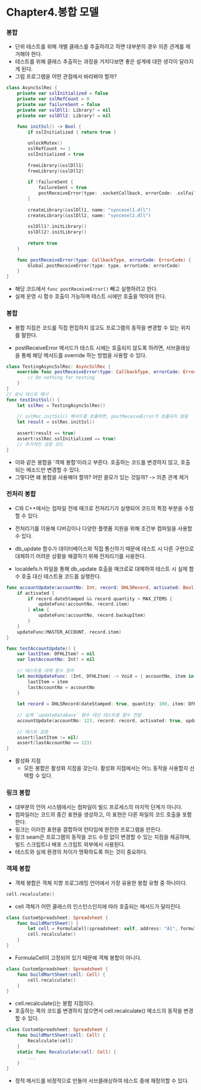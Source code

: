 # Chapter4.봉합 모델

### 봉합
- 단위 테스트를 위해 개별 클래스를 추출하려고 하면 대부분의 경우 의존 관계를 제거해야 한다.
- 테스트를 위해 클래스 추출하는 과정을 거치다보면 좋은 설계에 대한 생각이 달라지게 된다.
- 그럼 프로그램을 어떤 관점에서 바라봐야 할까?
``` swift
class AsyncSslRec {
    private var sslInitialized = false
    private var sslRefCount = 0
    private var failureSent = false
    private var sslDll1: Library? = nil
    private var sslDll2: Library? = nil

    func initSsl() -> Bool {
        if sslInitialized { return true }
        
        unlockMutex()
        sslRefCount += 1
        sslInitialized = true
        
        freeLibrary(&sslDll1)
        freeLibrary(&sslDll2)
        
        if !failureSent {
            failureSent = true
            postReceiveError(type: .socketCallback, errorCode: .sslFailure)
        }
        
        createLibrary(&sslDll1, name: "syncesel1.dll")
        createLibrary(&sslDll2, name: "syncesel2.dll")
        
        sslDll1?.initLibrary()
        sslDll2?.initLibrary()
        
        return true
    }
    
    func postReceiveError(type: CallbackType, errorCode: ErrorCode) {
        Global.postReceiveError(type: type, errorCode: errorCode)
    }
}
```

- 해당 코드에서 `func postReceiveError()` 빼고 실행하려고 한다.
- 실제 운영 시 함수 호출이 가능하며 테스트 시에만 호출을 막아야 한다.

### 봉합
- 봉합 지점은 코드를 직접 편집하지 않고도 프로그램의 동작을 변경할 수 있는 위치를 말한다.

- postReceiveError 메서드가 테스트 시에는 호출되지 않도록 하려면, 서브클래싱을 통해 해당 메서드를 override 하는 방법을 사용할 수 있다.
```swift
class TestingAsyncSslRec: AsyncSslRec {
    override func postReceiveError(type: CallbackType, errorCode: ErrorCode) {
        // Do nothing for testing
    }
}
// 유닛 테스트 예시
func testInitSsl() {
    let sslRec = TestingAsyncSslRec()
    
    // sslRec.initSsl() 메서드를 호출하면, postReceiveError가 호출되지 않음
    let result = sslRec.initSsl()
    
    assert(result == true)
    assert(sslRec.sslInitialized == true)
    // 추가적인 검증 코드
}
```
- 이와 같은 봉합을 '객체 봉합'이라고 부른다. 호출하는 코드를 변경하지 않고, 호출되는 메소드만 변경할 수 있다.
- 그렇다면 왜 봉합을 사용해야 할까? 어떤 쓸모가 있는 것일까? -> 의존 관계 제거

### 전처리 봉합
- C와 C++에서는 컴파일 전에 매크로 전처리기가 실행되어 코드의 특정 부분을 수정할 수 있다.
- 전처리기를 이용해 디버깅이나 다양한 플랫폼 지원을 위해 조건부 컴파일을 사용할 수 있다.

- db_update 함수가 데이터베이스와 직접 통신하기 때문에 테스트 시 다른 구현으로 대체하기 어려운 상황을 해결하기 위해 전처리기를 사용한다.
- localdefs.h 파일을 통해 db_update 호출을 매크로로 대체하여 테스트 시 실제 함수 호출 대신 테스트용 코드를 실행한다.
```swift
func accountUpdate(accountNo: Int, record: DHLSRecord, activated: Bool, updateFunc: (Int, DFHLItem) -> Void = updateDatabase) {
    if activated {
        if record.dateStamped && record.quantity > MAX_ITEMS {
            updateFunc(accountNo, record.item)
        } else {
            updateFunc(accountNo, record.backupItem)
        }
    }
    updateFunc(MASTER_ACCOUNT, record.item)
}

func testAccountUpdate() {
    var lastItem: DFHLItem? = nil
    var lastAccountNo: Int? = nil
    
    // 테스트용 대체 함수 정의
    let mockUpdateFunc: (Int, DFHLItem) -> Void = { accountNo, item in
        lastItem = item
        lastAccountNo = accountNo
    }
    
    let record = DHLSRecord(dateStamped: true, quantity: 100, item: DFHLItem(), backupItem: DFHLItem())
    
    // 실제 `updateDatabase` 함수 대신 테스트용 함수 전달
    accountUpdate(accountNo: 123, record: record, activated: true, updateFunc: mockUpdateFunc)
    
    // 테스트 검증
    assert(lastItem != nil)
    assert(lastAccountNo == 123)
}
```
- 활성화 지점
  - 모든 봉합은 활성화 지점을 갖는다. 활성화 지점에서는 어느 동작을 사용할지 선택할 수 있다.
 
### 링크 봉합
- 대부분의 언어 시스템에서는 컴파일이 빌드 프로세스의 마지막 단계가 아니다.
- 컴파일러는 코드의 중간 표현을 생성하고, 이 표현은 다른 파일의 코드 호출을 포함한다.
- 링크는 이러한 표현을 결합하여 런타임에 완전한 프로그램을 만든다.
- 링크 seam은 프로그램의 동작을 코드 수정 없이 변경할 수 있는 지점을 제공하며, 빌드 스크립트나 배포 스크립트 외부에서 사용된다.
- 테스트와 실제 환경의 차이가 명확하도록 하는 것이 중요하다.

### 객체 봉합
- 객체 봉합은 객체 지향 프로그래밍 언어에서 가장 유용한 봉합 유형 중 하나이다.

```swift
cell.recalculate()
```
- cell 객체가 어떤 클래스의 인스턴스인지에 따라 호출되는 메서드가 달라진다.
```swift
class CustomSpreadsheet: Spreadsheet {
    func buildMartSheet() {
        let cell = FormulaCell(spreadsheet: self, address: "A1", formula: "=A2+A3")
        cell.recalculate()
    }
}
```
- FormulaCell이 고정되어 있기 때문에 객체 봉합이 아니다.

```swift
class CustomSpreadsheet: Spreadsheet {
    func buildMartSheet(cell: Cell) {
        cell.recalculate()
    }
}
```
- cell.recalculate()는 봉합 지점이다.
- 호출하는 쪽의 코드를 변경하지 않으면서 cell.recalculate() 메소드의 동작을 변경할 수 있다.

```swift
class CustomSpreadsheet: Spreadsheet {
    func buildMartSheet(cell: Cell) {
        Recalculate(cell)
    }
    static func Recalculate(cell: Cell) {
        ...
    }
}
```
- 정적 메서드를 비정적으로 만들어 서브클래싱하여 테스트 중에 재정의할 수 있다.
